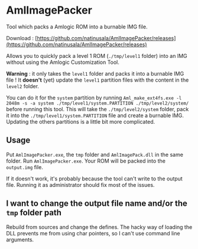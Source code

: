 # AmlImagePacker
Tool which packs a Amlogic ROM into a burnable IMG file.

Download : [https://github.com/natinusala/AmlImagePacker/releases](https://github.com/natinusala/AmlImagePacker/releases)

Allows you to quickly pack a level 1 ROM (`./tmp/level1` folder) into an IMG without using the Amlogic Customization Tool.

**Warning** : it only takes the `level1` folder and packs it into a burnable IMG file ! It **doesn't** (yet) update the `level1` partition files with the content in the `level2` folder. 

You can do it for the `system` partition by running `Aml_make_ext4fs.exe -l 2048m -s -a system ./tmp/level1/system.PARTITION ./tmp/level2/system/` before running this tool. This will take the `./tmp/level2/system` folder, pack it into the `./tmp/level1/system.PARTITION` file and create a burnable IMG. Updating the others partitions is a little bit more complicated.

## Usage

Put `AmlImagePacker.exe`, the `tmp` folder and `AmlImagePack.dll` in the same folder. Run `AmlImagePacker.exe`. Your ROM will be packed into the `output.img` file.

If it doesn't work, it's probably because the tool can't write to the output file. Running it as administrator should fix most of the issues.

## I want to change the output file name and/or the `tmp` folder path

Rebuild from sources and change the defines. The hacky way of loading the DLL prevents me from using char pointers, so I can't use command line arguments.
